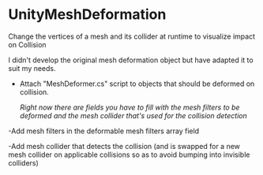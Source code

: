# UnityMeshDeformation
Change the vertices of a mesh and its collider at runtime to visualize impact on Collision

I didn't develop the original mesh deformation object but have adapted it to suit my needs.

- Attach "MeshDeformer.cs" script to objects that should be deformed on collision.
  
  *Right now there are fields you have to fill with the mesh filters to be deformed and the mesh collider that's used for the collision detection*
  
-Add mesh filters in the deformable mesh filters array field

-Add mesh collider that detects the collision (and is swapped for a new mesh collider on applicable collisions so as to avoid bumping into invisible colliders)
